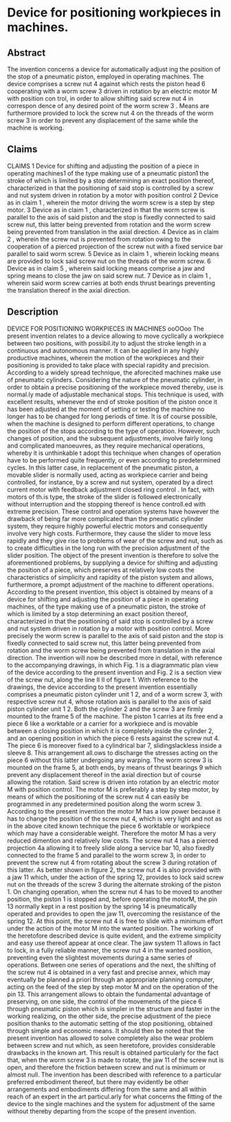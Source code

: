 # Device for positioning workpieces in machines.

## Abstract
The invention concerns a device for automatically adjust ing the position of the stop of a pneumatic piston, employed in operating machines. The device comprises a screw nut 4 against which rests the piston head 6 cooperating with a worm screw 3 driven in rotation by an electric motor M with position con trol, in order to allow shifting said screw nut 4 in correspon dence of any desired point of the worm screw 3 . Means are furthermore provided to lock the screw nut 4 on the threads of the worm screw 3 in order to prevent any displacement of the same while the machine is working.

## Claims
CLAIMS 1 Device for shifting and adjusting the position of a piece in operating machines1 of the type making use of a pneumatic piston1 the stroke of which is limited by a stop determining an exact position thereof, characterized in that the positioning of said stop is controlled by a screw and nut system driven in rotation by a motor with position control 2 Device as in claim 1 , wherein the motor driving the worm screw is a step by step motor. 3 Device as in claim 1 , characterized in that the worm screw is parallel to the axis of said piston and the stop is fixedly connected to said screw nut, this latter being prevented from rotation and the worm screw being prevented from translation in the axial direction. 4 Device as in claim 2 , wherein the screw nut is prevented from rotation owing to the cooperation of a pierced projection of the screw nut with a fixed service bar parallel to said worm screw. 5 Device as in claim 1 , wherein locking means are provided to lock said screw nut on the threads of the worm screw. 6 Device as in claim 5 , wherein said locking means comprise a jaw and spring means to close the jaw on said screw nut. 7 Device as in claim 1 , wherein said worm screw carries at both ends thrust bearings preventing the translation thereof in the axial direction.

## Description
DEVICE FOR POSITIONING WORKPIECES IN MACHINES ooOOoo The present invention relates to a device allowing to move cyclically a workpiece between two positions, with possibil.ity to adjust the stroke length in a continuous and autonomous manner. It can be applied in any highly productive machines, wherein the motion of the workpieces and their positioning is provided to take place with special rapidity and precision. According to a widely spread technique, the aforecited machines make use of pneumatic cylinders. Considering the nature of the pneumatic cylinder, in order to obtain a precise positioning of the workpiece moved thereby, use is normal.ly made of adjustable mechanical stops. This technique is used, with excellent results, whenever the end of stroke position of the piston once it has been adjusted at the moment of setting or testing the machine no longer has to be changed for long periods of time. It is of course possible, when the machine is designed to perform different operations, to change the position of the stops according to the type of operation. However, such changes of position, and the subsequent adjustments, involve fairly long and complicated manoeuvres, as they require mechanical operations, whereby it is unthinkable t adopt this technique when changes of operation have to be performed quite frequently, or even according to predetermined cycles. In this latter case, in replacement of the pneumatic piston, a movable slider is normally used, acting as workpiece carrier and being controlled, for instance, by a screw and nut system, operated by a direct current motor with feedback adjustment closed ring control . In fact, with motors of th.is type, the stroke of the slider is followed electronically without interruption and the stopping thereof is hence controll.ed with extreme precision. These control and operation systems have however the drawback of being far more complicated than the pneumatic cylinder system, they require highly powerful electric motors and consequently involve very high costs. Furthermore, they cause the slider to move less rapidly and they give rise to problems of wear of the screw and nut, such as to create difficulties in the long run with the precision adjustment of the slider position. The object of the present invention is therefore to solve the aforementioned problems, by supplying a device for shifting and adjusting the position of a piece, which preserves at relatively low costs the characteristics of simplicity and rapidity of the piston system and allows, furthermore, a prompt adjustment of the machine to different operations. According to the present invention, this object is obtained by means of a device for shifting and adjusting the position of a piece in operating machines, of the type making use of a pneumatic piston, the stroke of which is limited by a stop determining an exact position thereof, characterized in that the positioning of said stop is controlled by a screw and nut system driven in rotation by a motor with position control. More precisely the worm screw is parallel to the axis of said piston and the stop is fixedly connected to said screw nut, this latter being prevented from rotation and the worm screw being prevented from translation in the axial direction. The invention will now be described more in detail, with reference to the accompanying drawings, in which Fig. 1 is a diagrammatic plan view of the device according to the present invention and Fig. 2 is a section view of the screw nut, along the line II II of figure 1. With reference to the drawings, the device according to the present invention essentially comprises a pneumatic piston cylinder unit 1 2, and of a worm screw 3, with respective screw nut 4, whose rotation axis is parallel to the axis of said piston cylinder unit 1 2. Both the cylinder 2 and the screw 3 are firmly mounted to the frame 5 of the machine. The piston 1 carries at its free end a piece 6 like a worktable or a carrier for a workpiece and is movable between a closing position in which it is completely inside the cylinder 2, and an opening position in which the piece 6 rests against the screw nut 4. The piece 6 is moreover fixed to a cylindrical bar 7, slidingslackless inside a sleeve 8. This arrangement all.ows to discharge the stresses acting on the piece 6 without this latter undergoing any warping. The worm screw 3 is mounted on the frame 5, at both ends, by means of thrust bearings 9 which prevent any displacement thereof in the axial direction but of course allowing the rotation. Said screw is driven into rotation by an electric motor M with position control. The motor M is preferably a step by step motor, by means of which the positioning of the screw nut 4 can easily be programmed in any predetermined position along the worm screw 3. According to the present invention the motor M has a low power because it has to change the position of the screw nut 4, which is very light and not as in the above cited known technique the piece 6 worktable or workpiece which may have a considerable weight. Therefore the motor M has a very reduced dimention and relatively low costs. The screw nut 4 has a pierced projection 4a allowing it to freely slide along a service bar 10, also fixedly connected to the frame 5 and parallel to the worm screw 3, in order to prevent the screw nut 4 from rotating about the screw 3 during rotation of this latter. As better shown in figure 2, the screw nut 4 is also provided with a jaw 11 which, under the action of the spring 12, provides to lock said screw nut on the threads of the screw 3 during the alternate stroking of the piston 1. On changing operation, when the screw nut 4 has to be moved to another position, the piston 1 is stopped and, before operating the motorM, the pin 13 normally kept in a rest position by the spring 14 is pneumatically operated and provides to open the jaw 11, overcoming the resistance of the spring 12. At this point, the screw nut 4 is free to slide with a minimum effort under the action of the motor M into the wanted position. The working of the heretofore described device is quite evident, and the extreme simplicity and easy use thereof appear at once clear. The jaw system 11 allows in fact to lock, in a fully reliable manner, the screw nut 4 in the wanted position, preventing even the slightest movements during a same series of operations. Between one series of operations and the next, the shifting of the screw nut 4 is obtained in a very fast and precise annex, which may eventually be planned a priori through an appropriate planning computer, acting on the feed of the step by step motor M and on the operation of the pin 13. This arrangement allows to obtain the fundamental advantage of preserving, on one side, the control of the movements of the piece 6 through pneumatic piston which is simpler in the structure and faster in the working realizing, on the other side, the precise adjustment of the piece position thanks to the automatic setting of the stop positioning, obtained through simple and economic means. It should then be noted that the present invention has allowed to solve completely also the wear problem between screw and nut which, as seen heretofore, provides considerable drawbacks in the known art. This result is obtained particularly for the fact that, when the worm screw 3 is made to rotate, the jaw 11 of the screw nut is open, and therefore the friction between screw and nut is minimum or almost null. The invention has been described with reference to a particular preferred embodiment thereof, but there may evidently be other arrangements and embodiments differing from the same and all within reach of an expert in the art particul.arly for what concerns the fitting of the device to the single machines and the system for adjustment of the same without thereby departing from the scope of the present invention.
